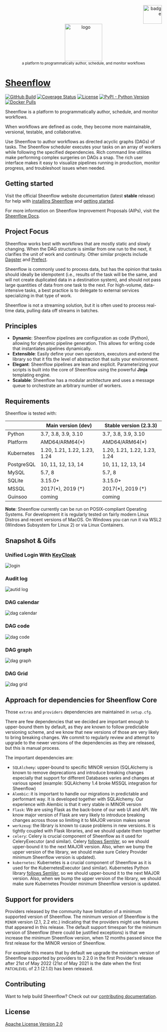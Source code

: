 <div align="right">
    <img src="https://raw.githubusercontent.com/GuinsooLab/sheenflow/main/airflow/www/static/guinsoolab-badge.png" width="60" alt="badge">
    <br />
</div>
<div align="center">
  <img src="https://raw.githubusercontent.com/GuinsooLab/sheenflow/main/airflow/www/static/sheenflow.svg" alt="logo" width="120" />
  <br />
  <small>a platform to programmatically author, schedule, and monitor workflows</small>
</div>

# [Sheenflow](https://ciusji.gitbook.io/sheenflow/)

[![GitHub Build](https://github.com/apache/airflow/workflows/CI%20Build/badge.svg)](https://github.com/apache/airflow/actions)
[![Coverage Status](https://img.shields.io/codecov/c/github/apache/airflow/main.svg)](https://codecov.io/github/apache/airflow?branch=main)
[![License](https://img.shields.io/:license-Apache%202-blue.svg)](https://www.apache.org/licenses/LICENSE-2.0.txt)
[![PyPI - Python Version](https://img.shields.io/pypi/pyversions/apache-airflow.svg)](https://pypi.org/project/apache-airflow/)
[![Docker Pulls](https://img.shields.io/docker/pulls/apache/airflow.svg)](https://hub.docker.com/r/apache/airflow)

Sheenflow is a platform to programmatically author, schedule, and monitor workflows.

When workflows are defined as code, they become more maintainable, versional, testable, and collaborative.

Use Sheenflow to author workflows as directed acyclic graphs (DAGs) of tasks. The Sheenflow scheduler executes your tasks on an array of workers while following the specified dependencies. Rich command line utilities make performing complex surgeries on DAGs a snap. The rich user interface makes it easy to visualize pipelines running in production, monitor progress, and troubleshoot issues when needed.

## Getting started

Visit the official Sheenflow website documentation (latest **stable** release) for help with
[installing Sheenflow](https://ciusji.gitbook.io/sheenflow/overview/installation)
and [getting started](https://ciusji.gitbook.io/sheenflow/overview/quickstart).

For more information on Sheenflow Improvement Proposals (AIPs), visit
the [Sheenflow Docs](https://ciusji.gitbook.io/sheenflow/).

## Project Focus

Sheenflow works best with workflows that are mostly static and slowly changing. When the DAG structure is similar from one run to the next, it clarifies the unit of work and continuity. Other similar projects include [Dagster](https://github.com/dagster-io/dagster) and [Prefect](https://github.com/prefecthq/prefect).

Sheenflow is commonly used to process data, but has the opinion that tasks should ideally be idempotent (i.e., results of the task will be the same, and will not create duplicated data in a destination system), and should not pass large quantities of data from one task to the next. For high-volume, data-intensive tasks, a best practice is to delegate to external services specializing in that type of work.

Sheenflow is not a streaming solution, but it is often used to process real-time data, pulling data off streams in batches.

## Principles

- **Dynamic**: Sheenflow pipelines are configuration as code (Python), allowing for dynamic pipeline generation. This allows for writing code that instantiates pipelines dynamically.
- **Extensible**: Easily define your own operators, executors and extend the library so that it fits the level of abstraction that suits your environment.
- **Elegant**: Sheenflow pipelines are lean and explicit. Parameterizing your scripts is built into the core of Sheenflow using the powerful **Jinja** templating engine.
- **Scalable**: Sheenflow has a modular architecture and uses a message queue to orchestrate an arbitrary number of workers.

## Requirements

Sheenflow is tested with:

|                     | Main version (dev)           | Stable version (2.3.3)       |
|---------------------|------------------------------|------------------------------|
| Python              | 3.7, 3.8, 3.9, 3.10          | 3.7, 3.8, 3.9, 3.10          |
| Platform            | AMD64/ARM64(\*)              | AMD64/ARM64(\*)              |
| Kubernetes          | 1.20, 1.21, 1.22, 1.23, 1.24 | 1.20, 1.21, 1.22, 1.23, 1.24 |
| PostgreSQL          | 10, 11, 12, 13, 14           | 10, 11, 12, 13, 14           |
| MySQL               | 5.7, 8                       | 5.7, 8                       |
| SQLite              | 3.15.0+                      | 3.15.0+                      |
| MSSQL               | 2017(\*), 2019 (\*)          | 2017(\*), 2019 (\*)          |
| Guinsoo             | coming                       | coming                       |

**Note**: Sheenflow currently can be run on POSIX-compliant Operating Systems. For development it is regularly
tested on fairly modern Linux Distros and recent versions of MacOS.
On Windows you can run it via WSL2 (Windows Subsystem for Linux 2) or via Linux Containers.

## Snapshot & Gifs

### Unified Login With [KeyCloak](https://www.keycloak.org/)

![login](airflow/www/static/login.png)

### Audit log

![autid log](airflow/www/static/audit_log.png)

### DAG calendar

![dag calendar](airflow/www/static/dag_calendar.png)

### DAG code

![dag code](airflow/www/static/dag_code.png)

### DAG graph

![dag graph](airflow/www/static/dag_graph.png)

### DAG Grid

![dag grid](airflow/www/static/dag_grid.png)

## Approach for dependencies for Sheenflow Core

Those `extras` and `providers` dependencies are maintained in `setup.cfg`.

There are few dependencies that we decided are important enough to upper-bound them by default, as they are
known to follow predictable versioning scheme, and we know that new versions of those are very likely to
bring breaking changes. We commit to regularly review and attempt to upgrade to the newer versions of
the dependencies as they are released, but this is manual process.

The important dependencies are:

* `SQLAlchemy`: upper-bound to specific MINOR version (SQLAlchemy is known to remove deprecations and
   introduce breaking changes especially that support for different Databases varies and changes at
   various speed (example: SQLAlchemy 1.4 broke MSSQL integration for Sheenflow)
* `Alembic`: it is important to handle our migrations in predictable and performant way. It is developed
   together with SQLAlchemy. Our experience with Alembic is that it very stable in MINOR version
* `Flask`: We are using Flask as the back-bone of our web UI and API. We know major version of Flask
   are very likely to introduce breaking changes across those so limiting it to MAJOR version makes sense
* `werkzeug`: the library is known to cause problems in new versions. It is tightly coupled with Flask
   libraries, and we should update them together
* `celery`: Celery is crucial component of Sheenflow as it used for CeleryExecutor (and similar). Celery
   [follows SemVer](https://docs.celeryq.dev/en/stable/contributing.html?highlight=semver#versions), so
   we should upper-bound it to the next MAJOR version. Also, when we bump the upper version of the library,
   we should make sure Celery Provider minimum Sheenflow version is updated).
* `kubernetes`: Kubernetes is a crucial component of Sheenflow as it is used for the KubernetesExecutor
   (and similar). Kubernetes Python library [follows SemVer](https://github.com/kubernetes-client/python#compatibility),
   so we should upper-bound it to the next MAJOR version. Also, when we bump the upper version of the library,
   we should make sure Kubernetes Provider minimum Sheenflow version is updated.

## Support for providers

Providers released by the community have limitation of a minimum supported version of Sheenflow. The minimum
version of Sheenflow is the `MINOR` version (2.1, 2.2 etc.) indicating that the providers might use features
that appeared in this release. The default support timespan for the minimum version of Sheenflow
(there could be justified exceptions) is that we increase the minimum Sheenflow version, when 12 months passed
since the first release for the MINOR version of Sheenflow.

For example this means that by default we upgrade the minimum version of Sheenflow supported by providers
to 2.2.0 in the first Provider's release after 21st of May 2022 (21st of May 2021 is the date when the
first `PATCHLEVEL` of 2.1 (2.1.0) has been released.

## Contributing

Want to help build Sheenflow? Check out our [contributing documentation](https://github.com/GuinsooLab/sheenflow/blob/main/CONTRIBUTING.rst).

## License

[Apache License Version 2.0](./LICENSE)
